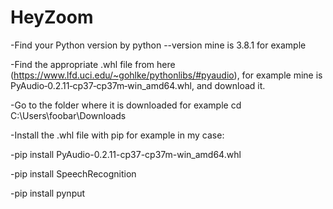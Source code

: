 # HeyZoom

-Find your Python version by python --version mine is 3.8.1 for example

-Find the appropriate .whl file from here (https://www.lfd.uci.edu/~gohlke/pythonlibs/#pyaudio), for example mine is PyAudio‑0.2.11‑cp37‑cp37m‑win_amd64.whl, and download it.

-Go to the folder where it is downloaded for example cd C:\Users\foobar\Downloads

-Install the .whl file with pip for example in my case:

-pip install PyAudio-0.2.11-cp37-cp37m-win_amd64.whl

-pip install SpeechRecognition

-pip install pynput
